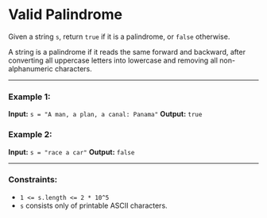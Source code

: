 # Valid Palindrome

Given a string `s`, return `true` if it is a palindrome, or `false` otherwise.

A string is a palindrome if it reads the same forward and backward, after converting all uppercase letters into lowercase and removing all non-alphanumeric characters.

---

### Example 1:

**Input:** `s = "A man, a plan, a canal: Panama"`
**Output:** `true`

### Example 2:

**Input:** `s = "race a car"`
**Output:** `false`

---

### Constraints:

- `1 <= s.length <= 2 * 10^5`
- `s` consists only of printable ASCII characters.
